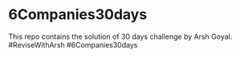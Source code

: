 # 6Companies30days
This repo contains the solution of 30 days challenge by Arsh Goyal. #ReviseWithArsh #6Companies30days
